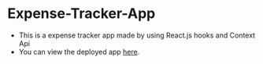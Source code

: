 # Expense-Tracker-App
* This is a expense tracker app made by using React.js hooks and Context Api
* You can view the deployed app [here](https://exp-track.netlify.app/).